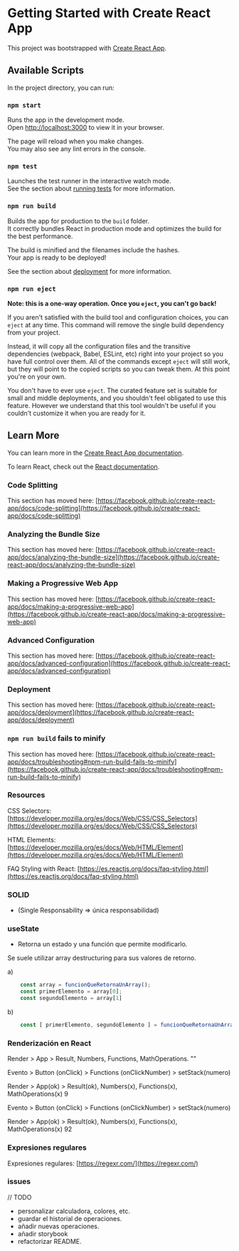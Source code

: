 # Getting Started with Create React App


This project was bootstrapped with [Create React App](https://github.com/facebook/create-react-app).

## Available Scripts

In the project directory, you can run:

### `npm start`

Runs the app in the development mode.\
Open [http://localhost:3000](http://localhost:3000) to view it in your browser.

The page will reload when you make changes.\
You may also see any lint errors in the console.

### `npm test`

Launches the test runner in the interactive watch mode.\
See the section about [running tests](https://facebook.github.io/create-react-app/docs/running-tests) for more information.

### `npm run build`

Builds the app for production to the `build` folder.\
It correctly bundles React in production mode and optimizes the build for the best performance.

The build is minified and the filenames include the hashes.\
Your app is ready to be deployed!

See the section about [deployment](https://facebook.github.io/create-react-app/docs/deployment) for more information.

### `npm run eject`

**Note: this is a one-way operation. Once you `eject`, you can't go back!**

If you aren't satisfied with the build tool and configuration choices, you can `eject` at any time. This command will remove the single build dependency from your project.

Instead, it will copy all the configuration files and the transitive dependencies (webpack, Babel, ESLint, etc) right into your project so you have full control over them. All of the commands except `eject` will still work, but they will point to the copied scripts so you can tweak them. At this point you're on your own.

You don't have to ever use `eject`. The curated feature set is suitable for small and middle deployments, and you shouldn't feel obligated to use this feature. However we understand that this tool wouldn't be useful if you couldn't customize it when you are ready for it.

## Learn More

You can learn more in the [Create React App documentation](https://facebook.github.io/create-react-app/docs/getting-started).

To learn React, check out the [React documentation](https://reactjs.org/).

### Code Splitting

This section has moved here: [https://facebook.github.io/create-react-app/docs/code-splitting](https://facebook.github.io/create-react-app/docs/code-splitting)

### Analyzing the Bundle Size

This section has moved here: [https://facebook.github.io/create-react-app/docs/analyzing-the-bundle-size](https://facebook.github.io/create-react-app/docs/analyzing-the-bundle-size)

### Making a Progressive Web App

This section has moved here: [https://facebook.github.io/create-react-app/docs/making-a-progressive-web-app](https://facebook.github.io/create-react-app/docs/making-a-progressive-web-app)

### Advanced Configuration

This section has moved here: [https://facebook.github.io/create-react-app/docs/advanced-configuration](https://facebook.github.io/create-react-app/docs/advanced-configuration)

### Deployment

This section has moved here: [https://facebook.github.io/create-react-app/docs/deployment](https://facebook.github.io/create-react-app/docs/deployment)

### `npm run build` fails to minify

This section has moved here: [https://facebook.github.io/create-react-app/docs/troubleshooting#npm-run-build-fails-to-minify](https://facebook.github.io/create-react-app/docs/troubleshooting#npm-run-build-fails-to-minify)



### Resources

CSS Selectors: [https://developer.mozilla.org/es/docs/Web/CSS/CSS_Selectors](https://developer.mozilla.org/es/docs/Web/CSS/CSS_Selectors) 

HTML Elements: [https://developer.mozilla.org/es/docs/Web/HTML/Element](https://developer.mozilla.org/es/docs/Web/HTML/Element) 

FAQ Styling with React: [https://es.reactjs.org/docs/faq-styling.html](https://es.reactjs.org/docs/faq-styling.html) 

### SOLID 

- (Single Responsability => única responsabilidad)

### useState

- Retorna un estado y una función que permite modificarlo.

Se suele utilizar array destructuring para sus valores de retorno.

a) 
```javascript 
    const array = funcionQueRetornaUnArray();
    const primerElemento = array[0];
    const segundoElemento = array[1]
```

b)
```javascript
    const [ primerElemento, segundoElemento ] = funcionQueRetornaUnArray();

```

### Renderización en React

Render > App > Result, Numbers, Functions, MathOperations.                       ""

Evento > Button (onClick) > Functions (onClickNumber) > setStack(numero)

Render > App(ok) > Result(ok), Numbers(x), Functions(x), MathOperations(x)       9

Evento > Button (onClick) > Functions (onClickNumber) > setStack(numero)

Render > App(ok) > Result(ok), Numbers(x), Functions(x), MathOperations(x)       92


### Expresiones regulares

Expresiones regulares: [https://regexr.com/](https://regexr.com/) 

### issues

// TODO

- personalizar calculadora, colores, etc.
- guardar el historial de operaciones.
- añadir nuevas operaciones.
- añadir storybook
- refactorizar README.
